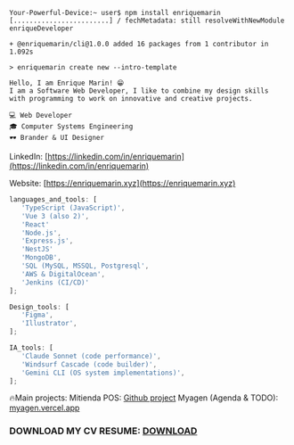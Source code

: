 ```shell
Your-Powerful-Device:~ user$ npm install enriquemarin
[........................] / fechMetadata: still resolveWithNewModule enriqueDeveloper

+ @enriquemarin/cli@1.0.0 added 16 packages from 1 contributor in 1.092s

> enriquemarin create new --intro-template

Hello, I am Enrique Marin! 😁
I am a Software Web Developer, I like to combine my design skills
with programming to work on innovative and creative projects.

💻 Web Developer
🎓 Computer Systems Engineering
🕶 Brander & UI Designer
```
LinkedIn:  [https://linkedin.com/in/enriquemarin](https://linkedin.com/in/enriquemarin)  

Website:  [https://enriquemarin.xyz](https://enriquemarin.xyz)

```javascript
languages_and_tools: [
   'TypeScript (JavaScript)',
   'Vue 3 (also 2)',
   'React'
   'Node.js',
   'Express.js',
   'NestJS'
   'MongoDB',
   'SQL (MySQL, MSSQL, Postgresql',
   'AWS & DigitalOcean',
   'Jenkins (CI/CD)'
];
```

```javascript
Design_tools: [
   'Figma',
   'Illustrator',
];
```

```javascript
IA_tools: [
   'Claude Sonnet (code performance)',
   'Windsurf Cascade (code builder)',
   'Gemini CLI (OS system implementations)',
];
```
🔥Main projects:
Mitienda POS: [Github project](https://github.com/enrique159/mitienda-pos)
Myagen (Agenda & TODO): [myagen.vercel.app](https://myagen.vercel.app)
### DOWNLOAD MY CV RESUME: [DOWNLOAD](https://github.com/enrique159/cvresumen/blob/main/resumen_enriquemarin.pdf)
